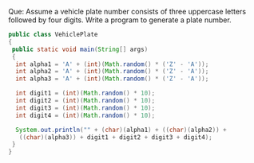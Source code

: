 Que: Assume a vehicle plate number consists of three uppercase letters followed by four digits. Write a program to generate a plate number.

```java
public class VehiclePlate
{
 public static void main(String[] args) 
 {
  int alpha1 = 'A' + (int)(Math.random() * ('Z' - 'A'));
  int alpha2 = 'A' + (int)(Math.random() * ('Z' - 'A'));
  int alpha3 = 'A' + (int)(Math.random() * ('Z' - 'A')); 

  int digit1 = (int)(Math.random() * 10);
  int digit2 = (int)(Math.random() * 10);
  int digit3 = (int)(Math.random() * 10);
  int digit4 = (int)(Math.random() * 10);

  System.out.println("" + (char)(alpha1) + ((char)(alpha2)) + 
   ((char)(alpha3)) + digit1 + digit2 + digit3 + digit4);
 }
}
```
